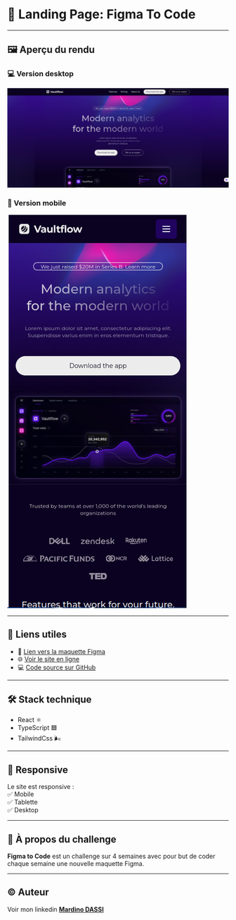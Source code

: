 # 🎯 Landing Page: Figma To Code
---

## 🖼️ Aperçu du rendu

### 💻 Version desktop
![screenshot-desktop](./screenshots/desktop.png)

### 📱 Version mobile
![screenshot-mobile](./screenshots/mobile.png)

---

## 🔗 Liens utiles

- 🎨 [Lien vers la maquette Figma](https://www.figma.com/design/3xwYqxhJkfVyqwJ82iYJeZ/Challenge-FtoC?node-id=0-1&p=f&t=hpnQHB1kdBJg4HMO-0)
- 🌐 [Voir le site en ligne](https://mardino229.github.io/FTC-W1-Mardino/)
- 💻 [Code source sur GitHub](https://github.com/Mardino229/FTC-W1-Mardino)

---

## 🛠️ Stack technique

- React ⚛️
- TypeScript 🟦
- TailwindCss 🌬️

---

## 📱 Responsive

Le site est responsive :  
✅ Mobile  
✅ Tablette  
✅ Desktop

---

## 📌 À propos du challenge

**Figma to Code** est un challenge sur 4 semaines avec pour but de coder chaque semaine une nouvelle maquette Figma.

---

## ©️ Auteur

Voir mon linkedin **[Mardino DASSI](www.linkedin.com/in/maxime-mardino-dassi)**  



